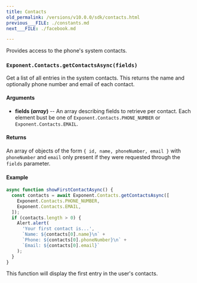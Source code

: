 ```yaml
---
title: Contacts
old_permalink: /versions/v10.0.0/sdk/contacts.html
previous___FILE: ./constants.md
next___FILE: ./facebook.md

---
```


Provides access to the phone's system contacts.

### `Exponent.Contacts.getContactsAsync(fields)`
Get a list of all entries in the system contacts. This returns the name and optionally phone number and email of each contact.

#### Arguments

* **fields (_array_)** -- An array describing fields to retrieve per contact. Each element bust be one of `Exponent.Contacts.PHONE_NUMBER` or `Exponent.Contacts.EMAIL`.

#### Returns
An array of objects of the form `{ id, name, phoneNumber, email }` with `phoneNumber` and `email` only present if they were requested through the `fields` parameter.

#### Example

```javascript
async function showFirstContactAsync() {
  const contacts = await Exponent.Contacts.getContactsAsync([
    Exponent.Contacts.PHONE_NUMBER,
    Exponent.Contacts.EMAIL,
  ]);
  if (contacts.length > 0) {
    Alert.alert(
      'Your first contact is...',
      `Name: ${contacts[0].name}\n` +
      `Phone: ${contacts[0].phoneNumber}\n` +
      `Email: ${contacts[0].email}`
    );
  }
}
```

This function will display the first entry in the user's contacts.
